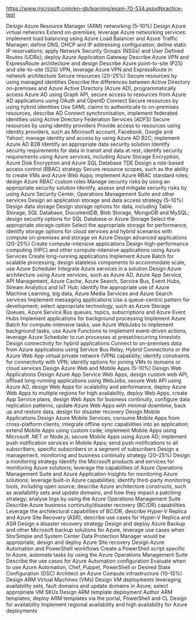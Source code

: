 https://www.microsoft.com/en-gb/learning/exam-70-534.aspx#practice-test

Design Azure Resource Manager (ARM) networking (5–10%)
Design Azure virtual networks
Extend on-premises; leverage Azure networking services: implement load balancing using Azure Load Balancer and Azure Traffic Manager; define DNS, DHCP and IP addressing configuration; define static IP reservations; apply Network Security Groups (NSGs) and User Defined Routes (UDRs); deploy Azure Application Gateway
Describe Azure VPN and ExpressRoute architecture and design
Describe Azure point-to-site (P2S) and site-to-site (S2S) VPN, leverage Azure VPN and ExpressRoute in network architecture
Secure resources (20–25%)
Secure resources by using managed identities
Describe the differences between Active Directory on-premises and Azure Active Directory (Azure AD), programmatically access Azure AD using Graph API, secure access to resources from Azure AD applications using OAuth and OpenID Connect
Secure resources by using hybrid identities
Use SAML claims to authenticate to on-premises resources, describe AD Connect synchronisation, implement federated identities using Active Directory Federation Services (ADFS)
Secure resources by using identity providers
Provide access to resources using identity providers, such as Microsoft account, Facebook, Google and Yahoo!; manage identity and access by using Azure AD B2C; implement Azure AD B2B
Identify an appropriate data security solution
Identify security requirements for data in transit and data at rest; identify security requirements using Azure services, including Azure Storage Encryption, Azure Disk Encryption and Azure SQL Database TDE
Design a role-based access control (RBAC) strategy
Secure resource scopes, such as the ability to create VMs and Azure Web Apps; implement Azure RBAC standard roles; design Azure RBAC custom roles
Manage security risks by using an appropriate security solution
Identify, assess and mitigate security risks by using Azure Security Center, Operations Management Suite and other services
Design an application storage and data access strategy (5–10%)
Design data storage
Design storage options for data, including Table Storage, SQL Database, DocumentDB, Blob Storage, MongoDB and MySQL; design security options for SQL Database or Azure Storage
Select the appropriate storage option
Select the appropriate storage for performance, identify storage options for cloud services and hybrid scenarios with compute on-premises and storage on Azure
Design advanced applications (20–25%)
Create compute-intensive applications
Design high-performance computing (HPC) and other compute-intensive applications using Azure Services
Create long-running applications
Implement Azure Batch for scalable processing, design stateless components to accommodate scale, use Azure Scheduler
Integrate Azure services in a solution
Design Azure architecture using Azure services, such as Azure AD, Azure App Service, API Management, Azure Cache, Azure Search, Service Bus, Event Hubs, Stream Analytics and IoT Hub; identify the appropriate use of Azure Machine Learning, big data, Azure Media Services and Azure Search services
Implement messaging applications
Use a queue-centric pattern for development; select appropriate technology, such as Azure Storage Queues, Azure Service Bus queues, topics, subscriptions and Azure Event Hubs
Implement applications for background processing
Implement Azure Batch for compute-intensive tasks, use Azure WebJobs to implement background tasks, use Azure Functions to implement event-driven actions, leverage Azure Scheduler to run processes at preset/recurring timeslots
Design connectivity for hybrid applications
Connect to on-premises data from Azure applications using Service Bus Relay, Hybrid Connections or the Azure Web App virtual private network (VPN) capability; identify constraints for connectivity with VPN; identify options for joining VMs to domains or cloud services
Design Azure Web and Mobile Apps (5–10%)
Design Web Applications
Design Azure App Service Web Apps, design custom web API, offload long-running applications using WebJobs, secure Web API using Azure AD, design Web Apps for scalability and performance, deploy Azure Web Apps to multiple regions for high availability, deploy Web Apps, create App Service plans, design Web Apps for business continuity, configure data replication patterns, update Azure Web Apps with minimal downtime, back up and restore data, design for disaster recovery
Design Mobile Applications
Design Azure Mobile Services; consume Mobile Apps from cross-platform clients; integrate offline sync capabilities into an application; extend Mobile Apps using custom code; implement Mobile Apps using Microsoft .NET or Node.js; secure Mobile Apps using Azure AD; implement push notification services in Mobile Apps; send push notifications to all subscribers, specific subscribers or a segment of subscribers
Design a management, monitoring and business continuity strategy (20–25%)
Design a monitoring strategy
Identify the Microsoft products and services for monitoring Azure solutions; leverage the capabilities of Azure Operations Management Suite and Azure Application Insights for monitoring Azure solutions; leverage built-in Azure capabilities; identify third-party monitoring tools, including open source; describe Azure architecture constructs, such as availability sets and update domains, and how they impact a patching strategy; analyse logs by using the Azure Operations Management Suite
Describe Azure business continuity/disaster recovery (BC/DR) capabilities
Leverage the architectural capabilities of BC/DR, describe Hyper-V Replica and Azure Site Recovery (ASR), describe use cases for Hyper-V Replica and ASR
Design a disaster recovery strategy
Design and deploy Azure Backup and other Microsoft backup solutions for Azure, leverage use cases when StorSimple and System Center Data Protection Manager would be appropriate, design and deploy Azure Site recovery
Design Azure Automation and PowerShell workflows
Create a PowerShell script specific to Azure, automate tasks by using the Azure Operations Management Suite
Describe the use cases for Azure Automation configuration
Evaluate when to use Azure Automation, Chef, Puppet, PowerShell or Desired State Configuration (DSC)
Architect an Azure Compute infrastructure (10–15%)
Design ARM Virtual Machines (VMs)
Design VM deployments leveraging availability sets, fault domains and update domains in Azure; select appropriate VM SKUs
Design ARM template deployment
Author ARM templates; deploy ARM templates via the portal, PowerShell and CL
Design for availability
Implement regional availability and high availability for Azure deployments
